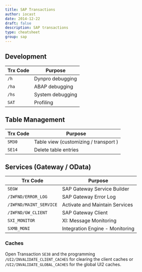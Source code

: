 ```yaml
---
title: SAP Transactions
author: iocast
date: 2014-12-22
draft: false
description: SAP transactions
type: cheatsheet
group: sap
---
```



## Development


Trx Code    | Purpose
----------- | ----------------------------
`/h`        | Dynpro debugging
`/ha`       | ABAP debugging
`/hs`       | System debugging
`SAT`       | Profiling


## Table Management


Trx Code     | Purpose
------------ | -----------------------------
`SM30`       | Table view (customizing / transport )
`SE14`       | Delete table entries


## Services (Gateway / OData)

Trx Code                 | Purpose
------------------------ | -----------------------------
`SEGW`                   | SAP Gateway Service Builder
`/IWFND/ERROR_LOG`       | SAP Gateway Error Log
`/IWFND/MAINT_SERVICE`   | Activate and Maintain Services
`/IWFND/GW_CLIENT`       | SAP Gateway Client
`SXI_MONITOR`            | XI: Message Monitoring
`SXMB_MONI`              | Integration Engine - Monitoring



### Caches

Open Transaction `SE38` and the programming `/UI2/INVALIDATE_CLIENT_CACHES` for clearing the client caches or `/UI2/INVALIDATE_GLOBAL_CACHES` for the global UI2 caches.

